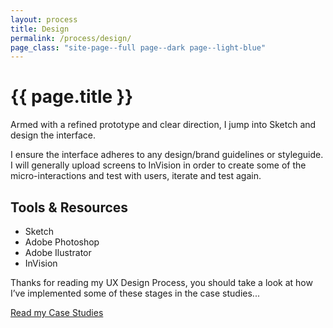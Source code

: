 ```yaml
---
layout: process
title: Design
permalink: /process/design/
page_class: "site-page--full page--dark page--light-blue"
---
```


<h1>{{ page.title }}</h1>
			
<p class="lead">Armed with a refined prototype and clear direction, I jump into Sketch and design the interface.</p> 

<p> I ensure the interface adheres to any design/brand guidelines or styleguide.  I will generally upload screens to InVision in order to create some of the micro-interactions and test with users, iterate and test again.</p>

<h2 class="gamma">Tools &amp; Resources</h2>

<ul class="list--2-cols">
    <li>Sketch</li>
    <li>Adobe Photoshop</li>
    <li>Adobe Ilustrator</li>
    <li>InVision</li>
</ul>

<p>Thanks for reading my UX Design Process, you should take a look at how I&rsquo;ve implemented some of these stages in the case studies...</p>

<div class="text--right">
	<a class="button button--light" href="/case-studies/" title="Read my case studies">Read my Case Studies <i class="icon icon-caret-right"></i></a>
</div>